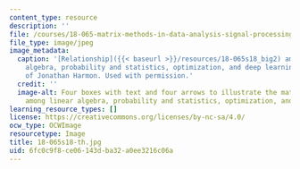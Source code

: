 ```yaml
---
content_type: resource
description: ''
file: /courses/18-065-matrix-methods-in-data-analysis-signal-processing-and-machine-learning-spring-2018/6fc0c9f8ce06143dba32a0ee3216c06a_18-065s18-th.jpg
file_type: image/jpeg
image_metadata:
  caption: '[Relationship]({{< baseurl >}}/resources/18-065s18_big2) among linear
    algebra, probability and statistics, optimization, and deep learning. Courtesy
    of Jonathan Harmon. Used with permission.'
  credit: ''
  image-alt: Four boxes with text and four arrows to illustrate the math relationship
    among linear algebra, probability and statistics, optimization, and deep learning.
learning_resource_types: []
license: https://creativecommons.org/licenses/by-nc-sa/4.0/
ocw_type: OCWImage
resourcetype: Image
title: 18-065s18-th.jpg
uid: 6fc0c9f8-ce06-143d-ba32-a0ee3216c06a
---
```

